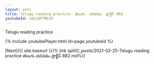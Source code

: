 ```yaml
---
layout: post
title: Telugu reading practice  తెలుగు  చదవడం  ప్రాక్టీస్ 883
youtubeId: u93iQP7MGJU
---
```

 
 
Telugu reading practice
 
 
 
 
 


{% include youtubePlayer.html id=page.youtubeId %}
 
[Next]({{ site.baseurl }}{% link  split1/_posts/2021-02-25-Telugu reading practice  తెలుగు  చదవడం  ప్రాక్టీస్ 882.md%})
 
